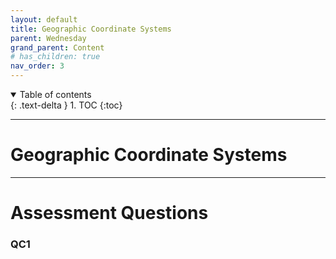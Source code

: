 ```yaml
---
layout: default
title: Geographic Coordinate Systems
parent: Wednesday
grand_parent: Content
# has_children: true
nav_order: 3
---
```


<details open markdown="block">
  <summary>
    Table of contents
  </summary>
  {: .text-delta }
1. TOC
{:toc}
</details>

---

# Geographic Coordinate Systems



---

# Assessment Questions

### QC1
